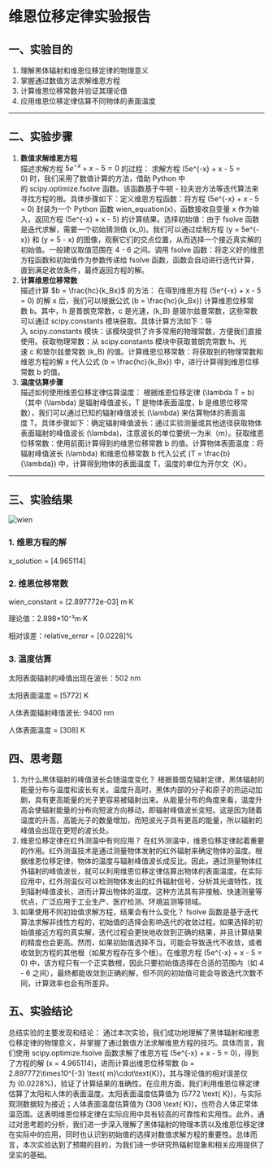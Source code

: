 # 维恩位移定律实验报告


## 一、实验目的

1. 理解黑体辐射和维恩位移定律的物理意义
2. 掌握通过数值方法求解维恩方程
3. 计算维恩位移常数并验证其理论值
4. 应用维恩位移定律估算不同物体的表面温度

---

## 二、实验步骤

1. **数值求解维恩方程**  
   描述求解方程 $5e^{-x} + x - 5 = 0$ 的过程：
求解方程 \(5e^{-x} + x - 5 = 0\) 时，我们采用了数值计算的方法，借助 Python 中的 scipy.optimize.fsolve 函数。该函数基于牛顿 - 拉夫逊方法等迭代算法来寻找方程的根。具体步骤如下：定义维恩方程函数：将方程 \(5e^{-x} + x - 5 = 0\) 封装为一个 Python 函数 wien_equation(x)，函数接收自变量 x 作为输入，返回方程 \(5e^{-x} + x - 5\) 的计算结果。选择初始值：由于 fsolve 函数是迭代求解，需要一个初始猜测值 \(x_0\)。我们可以通过绘制方程 \(y = 5e^{-x}\) 和 \(y = 5 - x\) 的图像，观察它们的交点位置，从而选择一个接近真实解的初始值。一般建议取值范围在 4 - 6 之间。调用 fsolve 函数：将定义好的维恩方程函数和初始值作为参数传递给 fsolve 函数，函数会自动进行迭代计算，直到满足收敛条件，最终返回方程的解。
2. **计算维恩位移常数**  
   描述计算 $b = \frac{hc}{k_Bx}$ 的方法：
在得到维恩方程 \(5e^{-x} + x - 5 = 0\) 的解 x 后，我们可以根据公式 \(b = \frac{hc}{k_Bx}\) 计算维恩位移常数 b。其中，h 是普朗克常数，c 是光速，\(k_B\) 是玻尔兹曼常数，这些常数可以通过 scipy.constants 模块获取。具体计算方法如下：导入 scipy.constants 模块：该模块提供了许多常用的物理常数，方便我们直接使用。获取物理常数：从 scipy.constants 模块中获取普朗克常数 h、光速 c 和玻尔兹曼常数 \(k_B\) 的值。计算维恩位移常数：将获取到的物理常数和维恩方程的解 x 代入公式 \(b = \frac{hc}{k_Bx}\) 中，进行计算得到维恩位移常数 b 的值。
3. **温度估算步骤**  
   描述如何使用维恩位移定律估算温度：
根据维恩位移定律 \(\lambda T = b\)（其中 \(\lambda\) 是辐射峰值波长，T 是物体表面温度，b 是维恩位移常数），我们可以通过已知的辐射峰值波长 \(\lambda\) 来估算物体的表面温度 T。具体步骤如下：确定辐射峰值波长：通过实验测量或其他途径获取物体表面辐射的峰值波长 \(\lambda\)，注意波长的单位要统一为米（m）。获取维恩位移常数：使用前面计算得到的维恩位移常数 b 的值。计算物体表面温度：将辐射峰值波长 \(\lambda\) 和维恩位移常数 b 代入公式 \(T = \frac{b}{\lambda}\) 中，计算得到物体的表面温度 T，温度的单位为开尔文（K）。
---

## 三、实验结果
![wien](https://github.com/user-attachments/assets/19650f7d-a577-4cce-9b95-20be96929c15)

### 1. 维恩方程的解
x_solution = [4.965114]

### 2. 维恩位移常数

wien_constant = [2.897772e-03] m·K 

理论值：2.898×10⁻³m·K 

相对误差：relative_error = [0.0228]%

### 3. 温度估算

太阳表面辐射的峰值出现在波长：502 nm

太阳表面温度 = [5772] K 

人体表面辐射峰值波长: 9400 nm

人体表面温度 = [308] K

## 四、思考题
1. 为什么黑体辐射的峰值波长会随温度变化？
根据普朗克辐射定律，黑体辐射的能量分布与温度和波长有关。温度升高时，黑体内部的分子和原子的热运动加剧，具有更高能量的光子更容易被辐射出来。从能量分布的角度来看，温度升高会使辐射能量的分布向短波方向移动，即辐射峰值波长变短。这是因为随着温度的升高，高能光子的数量增加，而短波光子具有更高的能量，所以辐射的峰值会出现在更短的波长处。
2. 维恩位移定律在红外测温中有何应用？
在红外测温中，维恩位移定律起着重要的作用。红外测温技术是通过测量物体发射的红外辐射来确定物体的温度。根据维恩位移定律，物体的温度与辐射峰值波长成反比。因此，通过测量物体红外辐射的峰值波长，就可以利用维恩位移定律估算出物体的表面温度。在实际应用中，红外测温仪可以检测物体发出的红外辐射信号，分析其光谱特性，找到辐射峰值波长，进而计算出物体的温度。这种方法具有非接触、快速测量等优点，广泛应用于工业生产、医疗检测、环境监测等领域。
3. 如果使用不同初始值求解方程，结果会有什么变化？
fsolve 函数是基于迭代算法求解非线性方程的，初始值的选择会影响迭代的收敛过程。如果选择的初始值接近方程的真实解，迭代过程会更快地收敛到正确的结果，并且计算结果的精度也会更高。然而，如果初始值选择不当，可能会导致迭代不收敛，或者收敛到方程的其他根（如果方程存在多个根）。在维恩方程 \(5e^{-x} + x - 5 = 0\) 中，该方程只有一个正实数根，因此只要初始值选择在合适的范围内（如 4 - 6 之间），最终都能收敛到正确的解，但不同的初始值可能会导致迭代次数不同，计算效率也会有所差异。
## 五、实验结论
总结实验的主要发现和结论：
通过本次实验，我们成功地理解了黑体辐射和维恩位移定律的物理意义，并掌握了通过数值方法求解维恩方程的技巧。具体而言，我们使用 scipy.optimize.fsolve 函数求解了维恩方程 \(5e^{-x} + x - 5 = 0\)，得到了方程的解 \(x = 4.965114\)，进而计算出维恩位移常数 \(b = 2.897772\times10^{-3} \text{ m}\cdot\text{K}\)，其与理论值的相对误差仅为 \(0.0228\%\)，验证了计算结果的准确性。在应用方面，我们利用维恩位移定律估算了太阳和人体的表面温度。太阳表面温度估算值为 \(5772 \text{ K}\)，与实际观测数据较为接近；人体表面温度估算值为 \(308 \text{ K}\)，也符合人体正常体温范围。这表明维恩位移定律在实际应用中具有较高的可靠性和实用性。此外，通过对思考题的分析，我们进一步深入理解了黑体辐射的物理本质以及维恩位移定律在实际中的应用，同时也认识到初始值的选择对数值求解方程的重要性。总体而言，本次实验达到了预期的目的，为我们进一步研究热辐射现象和相关应用提供了坚实的基础。
